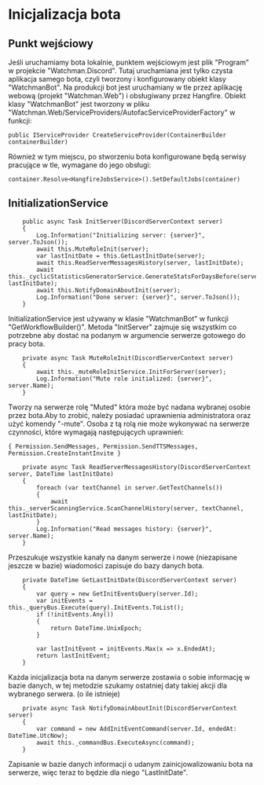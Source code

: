 # Inicjalizacja bota
  
## Punkt wejściowy

Jeśli uruchamiamy bota lokalnie, punktem wejściowym jest plik  "Program" w projekcie "Watchman.Discord". Tutaj
uruchamiana jest tylko czysta aplikacja samego bota, czyli tworzony i konfigurowany obiekt klasy "WatchmanBot".
Na produkcji bot jest uruchamiany w tle przez aplikację webową (projekt "Watchman.Web") i obsługiwany przez Hangfire.
Obiekt klasy "WatchmanBot" jest tworzony w pliku "Watchman.Web/ServiceProviders/AutofacServiceProviderFactory" w funkcji:
```
public IServiceProvider CreateServiceProvider(ContainerBuilder containerBuilder)
```
Również w tym miejscu, po stworzeniu bota konfigurowane będą serwisy pracujące w tle, wymagane do jego obsługi:
```
container.Resolve<HangfireJobsService>().SetDefaultJobs(container)
```

## InitializationService

```
    public async Task InitServer(DiscordServerContext server)
    { 
        Log.Information("Initializing server: {server}", server.ToJson());
        await this.MuteRoleInit(server);
        var lastInitDate = this.GetLastInitDate(server);
        await this.ReadServerMessagesHistory(server, lastInitDate);
        await this._cyclicStatisticsGeneratorService.GenerateStatsForDaysBefore(server, lastInitDate);
        await this.NotifyDomainAboutInit(server);
        Log.Information("Done server: {server}", server.ToJson());
    }
```
InitializationService jest używany w klasie "WatchmanBot" w funkcji "GetWorkflowBuilder()".
Metoda "InitServer" zajmuje się wszystkim co potrzebne aby dostać na podanym w argumencie serwerze gotowego do pracy bota.


```
    private async Task MuteRoleInit(DiscordServerContext server)
    {
        await this._muteRoleInitService.InitForServer(server);
        Log.Information("Mute role initialized: {server}", server.Name);
    }
```
Tworzy na serwerze rolę "Muted" która może być nadana wybranej osobie przez bota.Aby to zrobić, należy posiadać uprawnienia administratora
oraz użyć komendy "-mute". Osoba z tą rolą nie może wykonywać na serwerze czynności, które wymagają następujących uprawnień:
```
{ Permission.SendMessages, Permission.SendTTSMessages, Permission.CreateInstantInvite }
```


```
    private async Task ReadServerMessagesHistory(DiscordServerContext server, DateTime lastInitDate)
    {
        foreach (var textChannel in server.GetTextChannels())
        {
            await this._serverScanningService.ScanChannelHistory(server, textChannel, lastInitDate);
        }
        Log.Information("Read messages history: {server}", server.Name);
    }
```
Przeszukuje wszystkie kanały na danym serwerze i nowe (niezapisane jeszcze w bazie) wiadomości zapisuje do bazy danych bota.


```
    private DateTime GetLastInitDate(DiscordServerContext server)
    {
        var query = new GetInitEventsQuery(server.Id);
        var initEvents = this._queryBus.Execute(query).InitEvents.ToList();
        if (!initEvents.Any())
        {
            return DateTime.UnixEpoch;
        }

        var lastInitEvent = initEvents.Max(x => x.EndedAt);
        return lastInitEvent;
    }
```
Każda inicjalizacja bota na danym serwerze zostawia o sobie informację w bazie danych, w tej metodzie szukamy
ostatniej daty takiej akcji dla wybranego serwera. (o ile istnieje)


```
    private async Task NotifyDomainAboutInit(DiscordServerContext server)
    {
        var command = new AddInitEventCommand(server.Id, endedAt: DateTime.UtcNow);
        await this._commandBus.ExecuteAsync(command);
    }
```
Zapisanie w bazie danych informacji o udanym zainicjowalizowaniu bota na serwerze, więc teraz to będzie dla niego "LastInitDate".